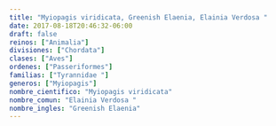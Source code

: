 ```yaml
---
title: "Myiopagis viridicata, Greenish Elaenia, Elainia Verdosa "
date: 2017-08-18T20:46:32-06:00
draft: false
reinos: ["Animalia"]
divisiones: ["Chordata"]
clases: ["Aves"]
ordenes: ["Passeriformes"]
familias: ["Tyrannidae "]
generos: ["Myiopagis"]
nombre_cientifico: "Myiopagis viridicata"
nombre_comun: "Elainia Verdosa "
nombre_ingles: "Greenish Elaenia"
---
```


